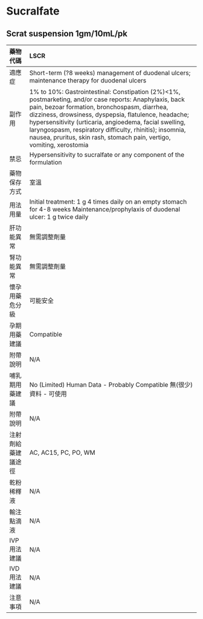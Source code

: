 # Sucralfate

## Scrat suspension 1gm/10mL/pk

| 藥物代碼 | LSCR |
| :--- | :--- |
| 適應症 | Short-term \(?8 weeks\) management of duodenal ulcers; maintenance therapy for duodenal ulcers |
| 副作用 | 1% to 10%: Gastrointestinal: Constipation \(2%\)&lt;1%, postmarketing, and/or case reports: Anaphylaxis, back pain, bezoar formation, bronchospasm, diarrhea, dizziness, drowsiness, dyspepsia, flatulence, headache; hypersensitivity \(urticaria, angioedema, facial swelling, laryngospasm, respiratory difficulty, rhinitis\); insomnia, nausea, pruritus, skin rash, stomach pain, vertigo, vomiting, xerostomia |
| 禁忌 | Hypersensitivity to sucralfate or any component of the formulation |
| 藥物保存方式 | 室溫 |
| 用法用量 | Initial treatment: 1 g 4 times daily on an empty stomach for 4-8 weeks Maintenance/prophylaxis of duodenal ulcer: 1 g twice daily |
| 肝功能異常 | 無需調整劑量 |
| 腎功能異常 | 無需調整劑量 |
| 懷孕用藥危分級 | 可能安全 |
| 孕期用藥建議 | Compatible |
| 附帶說明 | N/A |
| 哺乳期用藥建議 | No \(Limited\) Human Data - Probably Compatible 無\(很少\)資料 - 可使用 |
| 附帶說明 | N/A |
| 注射劑給藥建議途徑 | AC, AC15, PC, PO, WM |
| 乾粉稀釋液 | N/A |
| 輸注點滴液 | N/A |
| IVP 用法建議 | N/A |
| IVD 用法建議 | N/A |
| 注意事項 | N/A |

